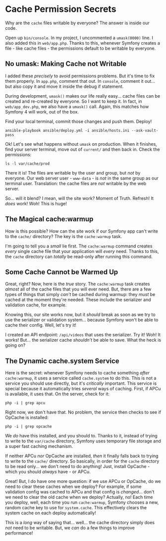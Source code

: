 # Cache Permission Secrets

Why are the `cache` files writable by everyone? The answer is inside our code.

Open up `bin/console`. In my project, I uncommented a `umask(0000)` line. I also
added this in `web/app.php`. Thanks to this, whenever Symfony creates a file -
like cache files - the permissions default to be writable by everyone.

## No umask: Making Cache not Writable

I added these *precisely* to avoid permissions problems. But it's time to fix them
properly. In `app.php`, comment that out. In `console`, comment it out... but
also copy it and move it inside the debug if statement.

During development, `umask()` makes our life really easy... cache files can be created
and re-created by everyone. So I want to keep it. In fact, in `web/app_dev.php`,
we also have a `umask()` call. Again, this matches how Symfony 4 will work, out
of the box.

Find your local terminal, commit those changes and push them. Deploy!

```terminal-silent
ansible-playbook ansible/deploy.yml -i ansible/hosts.ini --ask-vault-pass
```

Ok! Let's see what happens without `umask` on production. When it finishes, find
your server terminal, move out of `current/` and then back in. Check the permissions:

```terminal
ls -l var/cache/prod
```

There it is! The files are writable by the user and group, but *not* by everyone.
Our web server user - `www-data` - is *not* in the same group as our terminal user.
Translation: the cache files are *not* writable by the web server.

So... will it blend? I mean, will the site work? Moment of Truth. Refresh! It *does*
work! Woh! This is huge!

## The Magical cache:warmup

How is this possible? How can the site work if our Symfony app can't write to the
`cache/` directory? The key is the `cache:warmup` task.

I'm going to tell you a *small* lie first. The `cache:warmup` command creates
*every* single cache file that your application will *every* need. Thanks to this,
the `cache` directory can *totally* be read-only after running this command.

## Some Cache Cannot be Warmed Up

Great, right? Now, here is the *true* story. The `cache:warmup` task creates *almost*
all of the cache files that you will ever need. But, there are a few types of things
that simply *can't* be cached during warmup: they *must* be cached at the moment
they're needed. These include the serializer and validation cache, for example.

Knowing this, our site works now, but it *should* break as soon as we try to use
the serializer or validation system... because Symfony won't be able to cache their
config. Well, let's try it!

I created an API endpoint: `/api/videos` that uses the serializer. Try it! Woh!
It works! But... the serializer cache *shouldn't* be able to save. What the heck
is going on?

## The Dynamic cache.system Service

Here is the secret: whenever Symfony needs to cache something *after* `cache:warmup`,
it uses a service called `cache.system` to do this. This is not a service you should
use directly, but it's *critically* important. This service is special because
it automatically tries *several* ways of caching. First, if APCu is available, it
uses that. On the server, check for it:

```terminal
php -i | grep apcu
```

Right now, we don't have that. No problem, the service then checks to see if OpCache
is installed:

```terminal-silent
php -i | grep opcache
```

We *do* have this installed, and you should to. Thanks to it, instead of trying
to write to the `var/cache` directory, Symfony uses temporary file storage and
a super fast caching mechanism.

If neither APCu *nor* OpCache are installed, *then* it finally falls back to trying
to write to the `cache/` directory. So basically, in order for the `cache` directory
to be read only... we don't need to do anything! Just, install OpCache - which you
should *always* have - or APCu.

Great! But, I do have one more question: if we use APCu or OpCache, do we need to
clear these caches when we deploy? For example, if some validation config was cached
to APCu and that config is *changed*... don't we need to clear the old cache when
we deploy? Actually, no! Each time you deploy, well, each time you run `cache:warmup`,
Symfony chooses a new, random cache key to use for `system.cache`. This effectively
clears the system cache on each deploy automatically!

This is a *long* way of saying that... well... the cache directory simply does *not*
need to be writable. But, we *can* do a few things to improve performance!
